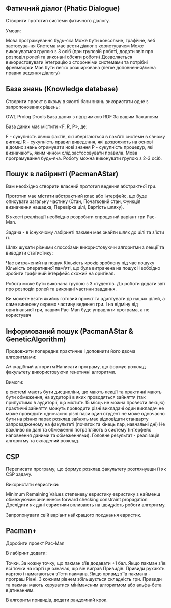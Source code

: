 ## Фатичний діалог (Phatic Dialogue)

Створити прототип системи фатичного діалогу.

Умови:

Мова програмування будь-яка
Може бути консольне, графічне, веб застосування
Система має вести діалог з користувачем
Може виконуватися групою з 3 осіб (при груповій роботі, додати звіт про розподіл ролей та виконані обсяги роботи)
Дозволяється використовувати інтеграцію з сторонніми системами та потрібні фреймворки
Має бути легко розширювана (легке доповнення/зміна правил ведення діалогу)

## База знань (Knowledge database)

Створити проект в якому в якості бази знань використати одне з запропонованих рішень:

OWL
Prolog
Drools
База даних з підтримкою RDF
За вашим бажанням


База даних має містити <F, R, P>, де:

F - сукупність явних фактів, які зберігаються в пам’яті системи в явному вигляді
R - сукупність правил виведення, які дозволяють на основі відомих знань отримувати нові знання
P - сукупність процедур, які визначають, яким чином слід застосовувати правила.
Мова програмування будь-яка. Роботу можна виконувати групою з 2-3 осіб.

##  Пошук в лабіринті (PacmanAStar)

Вам необхідно створити власний прототип ведення абстрактної гри.

Прототип має містити абстрактний клас або інтерфейс, що буде описувати загальну частину (Стан, Початковий стан, Функція визначення нащадка, Перевірка цілі, Вартість шляху).

В якості реалізації необхідно розробити спрощений варіант гри Pac-Man. 

Задача - в існуючому лабіринті пакмен має знайти шлях до цілі та з'їсти її.

Шлях шукати різними способами використовуючи алгоритми з лекції та виводити статистику:

Час витрачений на пошук
Кількість кроків зроблену під час пошуку
Кількість оперативної пам'яті, що була витрачена на пошук
Необхідно зробити графічний інтерфейс схожий на оригінал.

Робота може бути виконана групою з 3 студентів. До роботи додати звіт про розподіл ролей та виконані частини завдання.

Ви можете взяти якийсь готовий проект та адаптувати до наших цілей, а саме винесену окремо частину ведення гри. І на відміну від оригінальної гри, нашим Pac-Man буде управляти програма, а не користувач

## Інформований пошук (PacmanAStar & GeneticAlgorithm)

Продовжити попереднє практичне і доповнити його двома алгоритмами:

A*
жадібний алгоритм
Написати програму, що формує розклад факультету використовуючи генетичні алгоритми.

Вимоги:

в системі мають бути дисципліни, що мають лекції та практичні
мають бути обмеження, на аудиторії в яких проводяться зайняття (так припустимо в аудиторії, що містить 15 місць не можна провести лекцію)
практичні зайняття можуть проводити різні викладачі
один викладач не може проводити одночасно різні пари
один студент не може одночасно бути на різних парах
розклад зайнять має відповідати стандарту запровадженому на факультеті (початок та кінець пар, навчальні дні)
Не важливо як дані та обмеження потрапляють в систему (інтерфейс наповнення даними та обмеженнями). Головне результат - реалізація алгоритму та складений розклад.

## CSP

Переписати програму, що формує розклад факультету розглянувши її як CSP задачу.

Використати евристики:

Minimum Remaining Values
степеневу евристику
евристику з найменш обмежуючим значенням
forward checking
constraint propagation
Дослідити як дані евристики впливають на швидкість роботи алгоритму.

Запропонувати свій варіант найкращого поєднання евристик.

## Pacman+

Доробити проект Pac-Man

В лабіринт додати:

Точки. За кожну точку, що пакман з'їв додавати +1 бал. Якщо пакман з'їв всі точки на карті це означає, що він виграв
Привидів. Привиди рухають картою і намагаються з'їсти пакмана. Якщо привид з'їв пакмана - програш
Рівні. З кожним рівнем збільшується складність гри.
Привиди та пакман мають керуватися мінімаксним алгоритмом або альфа-бета відтинанням.

В алгоритм привидів, додати рандомний крок. 
